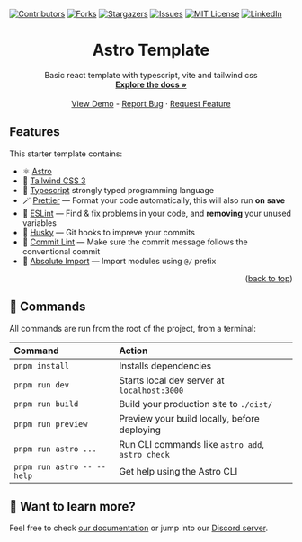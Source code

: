<div id="top"></div>

<!-- https://github.com/othneildrew/Best-README-Template >
<!-- PROJECT SHIELDS -->
<!--
*** I'm using markdown "reference style" links for readability.
*** Reference links are enclosed in brackets [ ] instead of parentheses ( ).
*** See the bottom of this document for the declaration of the reference variables
*** for contributors-url, forks-url, etc. This is an optional, concise syntax you may use.
*** https://www.markdownguide.org/basic-syntax/#reference-style-links
-->

[![Contributors][contributors-shield]][contributors-url]
[![Forks][forks-shield]][forks-url]
[![Stargazers][stars-shield]][stars-url]
[![Issues][issues-shield]][issues-url]
[![MIT License][license-shield]][license-url]
[![LinkedIn][linkedin-shield]][linkedin-url]

<!-- PROJECT LOGO -->
<div align="center">

  <h1 align="center">Astro Template</h1>
  <p align="center">
    Basic react template with typescript, vite and tailwind css
    <br />
    <a href="https://github.com/jesusvallez/astro-tailwind-eslint-prettier"><strong>Explore the docs »</strong></a>
    <br />
    <br />
    <a href="https://react-ts-eslint-tailwind.netlify.app/">View Demo</a>
    -
    <a href="https://github.com/jesusvallez/astro-tailwind-eslint-prettier/issues">Report Bug</a>
    ·
    <a href="https://github.com/jesusvallez/astro-tailwind-eslint-prettier/issues">Request Feature</a>
  </p>
</div>
<!-- Features -->

## Features

This starter template contains:

- ⚛️ [Astro](https://astro.build/)
- 🎐 [Tailwind CSS 3](https://tailwindcss.com/)
- 💎 [Typescript](https://www.typescriptlang.org/) strongly typed programming language
- 🪄 [Prettier](https://prettier.io/) — Format your code automatically, this will also run **on save**
- 🧼 [ESLint](https://eslint.org/) — Find & fix problems in your code, and **removing** your unused variables
- 🐶 [Husky](https://www.npmjs.com/package/husky) — Git hooks to impreve your commits
- 📜 [Commit Lint](https://github.com/conventional-changelog/commitlint) — Make sure the commit message follows the conventional commit
- 🔗 [Absolute Import](./tsconfig.json) — Import modules using `@/` prefix

<p align="right">(<a href="#top">back to top</a>)</p>

## 🧞 Commands

All commands are run from the root of the project, from a terminal:

| Command                    | Action                                           |
| :------------------------- | :----------------------------------------------- |
| `pnpm install`             | Installs dependencies                            |
| `pnpm run dev`             | Starts local dev server at `localhost:3000`      |
| `pnpm run build`           | Build your production site to `./dist/`          |
| `pnpm run preview`         | Preview your build locally, before deploying     |
| `pnpm run astro ...`       | Run CLI commands like `astro add`, `astro check` |
| `pnpm run astro -- --help` | Get help using the Astro CLI                     |

## 👀 Want to learn more?

Feel free to check [our documentation](https://docs.astro.build) or jump into our [Discord server](https://astro.build/chat).

<!-- MARKDOWN LINKS & IMAGES -->
<!-- https://www.markdownguide.org/basic-syntax/#reference-style-links -->

[contributors-shield]: https://img.shields.io/github/contributors/jesusvallez/astro-tailwind-eslint-prettier.svg?style=for-the-badge
[contributors-url]: https://github.com/jesusvallez/astro-tailwind-eslint-prettier/graphs/contributors
[forks-shield]: https://img.shields.io/github/forks/jesusvallez/astro-tailwind-eslint-prettier.svg?style=for-the-badge
[forks-url]: https://github.com/jesusvallez/astro-tailwind-eslint-prettier/network/members
[stars-shield]: https://img.shields.io/github/stars/jesusvallez/astro-tailwind-eslint-prettier.svg?style=for-the-badge
[stars-url]: https://github.com/jesusvallez/astro-tailwind-eslint-prettier/stargazers
[issues-shield]: https://img.shields.io/github/issues/jesusvallez/astro-tailwind-eslint-prettier.svg?style=for-the-badge
[issues-url]: https://github.com/jesusvallez/astro-tailwind-eslint-prettier/issues
[license-shield]: https://img.shields.io/github/license/jesusvallez/astro-tailwind-eslint-prettier.svg?style=for-the-badge
[license-url]: https://github.com/jesusvallez/astro-tailwind-eslint-prettier/blob/master/LICENSE.txt
[linkedin-shield]: https://img.shields.io/badge/-LinkedIn-black.svg?style=for-the-badge&logo=linkedin&colorB=555
[linkedin-url]: https://linkedin.com/in/jesusvallez
[product-screenshot]: images/screenshot.png
